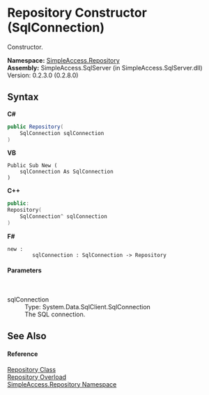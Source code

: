 # Repository Constructor (SqlConnection)
 

Constructor.

**Namespace:**&nbsp;<a href="41571b4f-ca9a-e902-c5ef-a7c14c631bb2">SimpleAccess.Repository</a><br />**Assembly:**&nbsp;SimpleAccess.SqlServer (in SimpleAccess.SqlServer.dll) Version: 0.2.3.0 (0.2.8.0)

## Syntax

**C#**<br />
``` C#
public Repository(
	SqlConnection sqlConnection
)
```

**VB**<br />
``` VB
Public Sub New ( 
	sqlConnection As SqlConnection
)
```

**C++**<br />
``` C++
public:
Repository(
	SqlConnection^ sqlConnection
)
```

**F#**<br />
``` F#
new : 
        sqlConnection : SqlConnection -> Repository
```


#### Parameters
&nbsp;<dl><dt>sqlConnection</dt><dd>Type: System.Data.SqlClient.SqlConnection<br />The SQL connection.</dd></dl>

## See Also


#### Reference
<a href="edb9c152-cd28-6594-590a-18a81e266968">Repository Class</a><br /><a href="5f661832-0e66-7460-c41f-54610fe20c23">Repository Overload</a><br /><a href="41571b4f-ca9a-e902-c5ef-a7c14c631bb2">SimpleAccess.Repository Namespace</a><br />